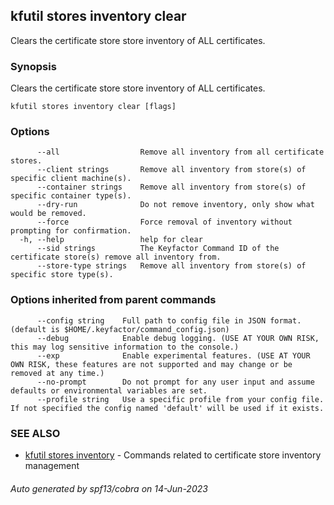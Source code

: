 ## kfutil stores inventory clear

Clears the certificate store store inventory of ALL certificates.

### Synopsis

Clears the certificate store store inventory of ALL certificates.

```
kfutil stores inventory clear [flags]
```

### Options

```
      --all                  Remove all inventory from all certificate stores.
      --client strings       Remove all inventory from store(s) of specific client machine(s).
      --container strings    Remove all inventory from store(s) of specific container type(s).
      --dry-run              Do not remove inventory, only show what would be removed.
      --force                Force removal of inventory without prompting for confirmation.
  -h, --help                 help for clear
      --sid strings          The Keyfactor Command ID of the certificate store(s) remove all inventory from.
      --store-type strings   Remove all inventory from store(s) of specific store type(s).
```

### Options inherited from parent commands

```
      --config string    Full path to config file in JSON format. (default is $HOME/.keyfactor/command_config.json)
      --debug            Enable debug logging. (USE AT YOUR OWN RISK, this may log sensitive information to the console.)
      --exp              Enable experimental features. (USE AT YOUR OWN RISK, these features are not supported and may change or be removed at any time.)
      --no-prompt        Do not prompt for any user input and assume defaults or environmental variables are set.
      --profile string   Use a specific profile from your config file. If not specified the config named 'default' will be used if it exists.
```

### SEE ALSO

* [kfutil stores inventory](kfutil_stores_inventory.md)	 - Commands related to certificate store inventory management

###### Auto generated by spf13/cobra on 14-Jun-2023
